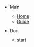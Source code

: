 <!-- docs/_sidebar.md -->

* Main

	* [Home](/zh-cn/)
	* [Guide](/zh-cn/guide.md)

* Doc

	* [start](/doc/README.md)